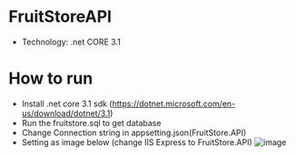 # FruitStoreAPI
- Technology: .net CORE 3.1</br>
# How to run
- Install .net core 3.1 sdk (https://dotnet.microsoft.com/en-us/download/dotnet/3.1)</br>
- Run the fruitstore.sql to get database</br>
- Change Connection string in appsetting.json(FruitStore.API)</br>
- Setting as image below (change IIS Express to FruitStore.API)
 ![image](https://user-images.githubusercontent.com/58477978/149865955-5829bb7e-cf8a-4820-9706-5cf55f9c0677.png)


